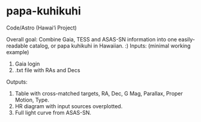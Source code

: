 # papa-kuhikuhi
Code/Astro (Hawai‘i Project)

Overall goal: Combine Gaia, TESS and ASAS-SN information into one easily-readable catalog, or papa kuhikuhi in Hawaiian. :)
Inputs: (minimal working example) 
1. Gaia login 
2. .txt file with RAs and Decs



Outputs: 
1. Table with cross-matched targets, RA, Dec, G Mag, Parallax, Proper Motion, Type. 
2. HR diagram with input sources overplotted. 
3. Full light curve from ASAS-SN. 



